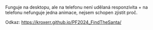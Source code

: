 Funguje na desktopu, ale na telefonu není udělaná responzivita + na telefonu nefunguje jedna animace, nejsem schopen zjistit proč.

Odkaz:
https://kroxerr.github.io/PF2024_FindTheSanta/

